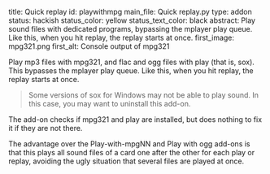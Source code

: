 title: Quick replay
id: playwithmpg
main_file: Quick replay.py
type: addon
status: hackish
status_color: yellow
status_text_color: black
abstract: Play sound files with dedicated programs, bypassing the mplayer play queue. Like this, when you hit replay, the replay starts at once.
first_image: mpg321.png
first_alt: Console output of mpg321

Play mp3 files with mpg321, and flac and ogg files with play (that is,
sox). This bypasses the mplayer play queue. Like this, when you hit
replay, the replay starts at once.

<blockquote class="nb">Some versions of sox for Windows may not be
able to play sound. In this case, you may want to uninstall this
add-on.</blockquote>

The add-on checks if mpg321 and play are installed, but does nothing
to fix it if they are not there.

The advantage over the Play-with-mpgNN and Play with ogg add-ons is
that this plays all sound files of a card one after the other for each
play or replay, avoiding the ugly situation that several files are
played at once.
